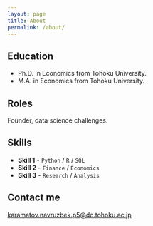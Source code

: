 ```yaml
---
layout: page
title: About
permalink: /about/
---
```



## Education

* Ph.D. in Economics from Tohoku University.
* M.A. in Economics from Tohoku University.

## Roles

Founder, data science challenges.

## Skills

* **Skill 1** - `Python` / `R` / `SQL`
* **Skill 2** - `Finance` / `Economics`
* **Skill 3** - `Research` / `Analysis`
    
    
## Contact me

[karamatov.navruzbek.p5@dc.tohoku.ac.jp](mailto:karamatov.navruzbek.p5@dc.tohoku.ac.jp)
